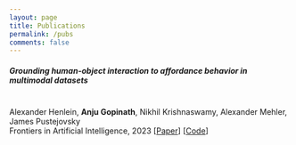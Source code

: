 ```yaml
---
layout: page
title: Publications
permalink: /pubs
comments: false
---
```


<div class="row justify-content-between">
<div class="col-md-8 pr-5">


<h5>Grounding human-object interaction to affordance behavior in multimodal datasets
</h5>
     <br/>
   Alexander Henlein, <b>Anju Gopinath</b>, Nikhil Krishnaswamy, Alexander Mehler, James Pustejovsky
   <br/>
   Frontiers in Artificial Intelligence, 2023
   [<a href="https://www.ncbi.nlm.nih.gov/pmc/articles/PMC9923013/">Paper</a>] [<a href="https://github.com/VoxML/affordance-annotation">Code</a>]
 

</div>


</div>

